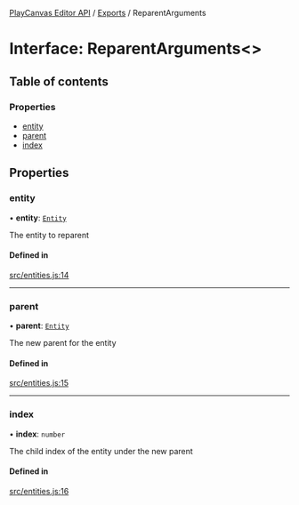 [PlayCanvas Editor API](../README.md) / [Exports](../modules.md) / ReparentArguments

# Interface: ReparentArguments<\>

## Table of contents

### Properties

- [entity](ReparentArguments.md#entity)
- [parent](ReparentArguments.md#parent)
- [index](ReparentArguments.md#index)

## Properties

### entity

• **entity**: [`Entity`](../classes/Entity.md)

The entity to reparent

#### Defined in

[src/entities.js:14](https://github.com/playcanvas/editor-api/blob/f0df60d/src/entities.js#L14)

___

### parent

• **parent**: [`Entity`](../classes/Entity.md)

The new parent for the entity

#### Defined in

[src/entities.js:15](https://github.com/playcanvas/editor-api/blob/f0df60d/src/entities.js#L15)

___

### index

• **index**: `number`

The child index of the entity under the new parent

#### Defined in

[src/entities.js:16](https://github.com/playcanvas/editor-api/blob/f0df60d/src/entities.js#L16)
